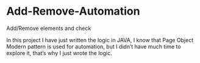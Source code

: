 # Add-Remove-Automation
Add/Remove elements and check

 In this project I have just written the logic in JAVA,
I know that Page Object Modern pattern is used for automation,
but I didn’t have much time to explore it,
that’s why I just wrote the logic.
